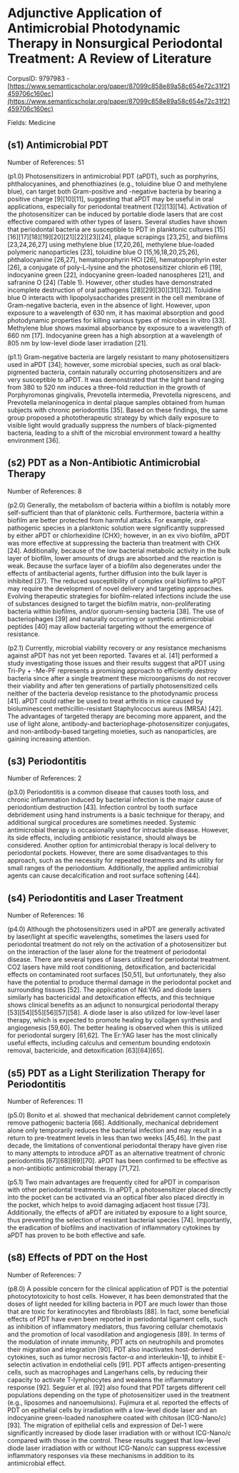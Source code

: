 # Adjunctive Application of Antimicrobial Photodynamic Therapy in Nonsurgical Periodontal Treatment: A Review of Literature

CorpusID: 9797983 - [https://www.semanticscholar.org/paper/87099c858e89a58c654e72c31f21459706c160ec](https://www.semanticscholar.org/paper/87099c858e89a58c654e72c31f21459706c160ec)

Fields: Medicine

## (s1) Antimicrobial PDT
Number of References: 51

(p1.0) Photosensitizers in antimicrobial PDT (aPDT), such as porphyrins, phthalocyanines, and phenothiazines (e.g., toluidine blue O and methylene blue), can target both Gram-positive and -negative bacteria by bearing a positive charge [9][10][11], suggesting that aPDT may be useful in oral applications, especially for periodontal treatment [12][13][14]. Activation of the photosensitizer can be induced by portable diode lasers that are cost effective compared with other types of lasers. Several studies have shown that periodontal bacteria are susceptible to PDT in planktonic cultures [15][16][17][18][19][20][21][22][23][24], plaque scrapings [23,25], and biofilms [23,24,26,27] using methylene blue [17,20,26], methylene blue-loaded polymeric nanoparticles [23], toluidine blue O [15,16,18,20,25,26], phthalocyanine [26,27], hematoporphyrin HCl [26], hematoporphyrin ester [26], a conjugate of poly-L-lysine and the photosensitizer chlorin e6 [19], indocyanine green [22], indocyanine green-loaded nanospheres [21], and safranine O [24] (Table 1). However, other studies have demonstrated incomplete destruction of oral pathogens [28][29][30][31][32]. Toluidine blue O interacts with lipopolysaccharides present in the cell membrane of Gram-negative bacteria, even in the absence of light. However, upon exposure to a wavelength of 630 nm, it has maximal absorption and good photodynamic properties for killing various types of microbes in vitro [33]. Methylene blue shows maximal absorbance by exposure to a wavelength of 660 nm [17]. Indocyanine green has a high absorption at a wavelength of 805 nm by low-level diode laser irradiation [21].

(p1.1) Gram-negative bacteria are largely resistant to many photosensitizers used in aPDT [34]; however, some microbial species, such as oral black-pigmented bacteria, contain naturally occurring photosensitizers and are very susceptible to aPDT. It was demonstrated that the light band ranging from 380 to 520 nm induces a three-fold reduction in the growth of Porphyromonas gingivalis, Prevotella intermedia, Prevotella nigrescens, and Prevotella melaninogenica in dental plaque samples obtained from human subjects with chronic periodontitis [35]. Based on these findings, the same group proposed a phototherapeutic strategy by which daily exposure to visible light would gradually suppress the numbers of black-pigmented bacteria, leading to a shift of the microbial environment toward a healthy environment [36].
## (s2) PDT as a Non-Antibiotic Antimicrobial Therapy
Number of References: 8

(p2.0) Generally, the metabolism of bacteria within a biofilm is notably more self-sufficient than that of planktonic cells. Furthermore, bacteria within a biofilm are better protected from harmful attacks. For example, oral-pathogenic species in a planktonic solution were significantly suppressed by either aPDT or chlorhexidine (CHX); however, in an ex vivo biofilm, aPDT was more effective at suppressing the bacteria than treatment with CHX [24]. Additionally, because of the low bacterial metabolic activity in the bulk layer of biofilm, lower amounts of drugs are absorbed and the reaction is weak. Because the surface layer of a biofilm also degenerates under the effects of antibacterial agents, further diffusion into the bulk layer is inhibited [37]. The reduced susceptibility of complex oral biofilms to aPDT may require the development of novel delivery and targeting approaches. Evolving therapeutic strategies for biofilm-related infections include the use of substances designed to target the biofilm matrix, non-proliferating bacteria within biofilms, and/or quorum-sensing bacteria [38]. The use of bacteriophages [39] and naturally occurring or synthetic antimicrobial peptides [40] may allow bacterial targeting without the emergence of resistance.

(p2.1) Currently, microbial viability recovery or any resistance mechanisms against aPDT has not yet been reported. Tavares et al. [41] performed a study investigating those issues and their results suggest that aPDT using Tri-Py + -Me-PF represents a promising approach to efficiently destroy bacteria since after a single treatment these microorganisms do not recover their viability and after ten generations of partially photosensitized cells neither of the bacteria develop resistance to the photodynamic process [41]. aPDT could rather be used to treat arthritis in mice caused by bioluminescent methicillin-resistant Staphylococcus aureus (MRSA) [42]. The advantages of targeted therapy are becoming more apparent, and the use of light alone, antibody-and bacteriophage-photosensitizer conjugates, and non-antibody-based targeting moieties, such as nanoparticles, are gaining increasing attention.
## (s3) Periodontitis
Number of References: 2

(p3.0) Periodontitis is a common disease that causes tooth loss, and chronic inflammation induced by bacterial infection is the major cause of periodontium destruction [43]. Infection control by tooth surface debridement using hand instruments is a basic technique for therapy, and additional surgical procedures are sometimes needed. Systemic antimicrobial therapy is occasionally used for intractable disease. However, its side effects, including antibiotic resistance, should always be considered. Another option for antimicrobial therapy is local delivery to periodontal pockets. However, there are some disadvantages to this approach, such as the necessity for repeated treatments and its utility for small ranges of the periodontium. Additionally, the applied antimicrobial agents can cause decalcification and root surface softening [44].
## (s4) Periodontitis and Laser Treatment
Number of References: 16

(p4.0) Although the photosensitizers used in aPDT are generally activated by laser/light at specific wavelengths, sometimes the lasers used for periodontal treatment do not rely on the activation of a photosensitizer but on the interaction of the laser alone for the treatment of periodontal disease. There are several types of lasers utilized for periodontal treatment. CO2 lasers have mild root conditioning, detoxification, and bactericidal effects on contaminated root surfaces [50,51], but unfortunately, they also have the potential to produce thermal damage in the periodontal pocket and surrounding tissues [52]. The application of Nd:YAG and diode lasers similarly has bactericidal and detoxification effects, and this technique shows clinical benefits as an adjunct to nonsurgical periodontal therapy [53][54][55][56][57][58]. A diode laser is also utilized for low-level laser therapy, which is expected to promote healing by collagen synthesis and angiogenesis [59,60]. The better healing is observed when this is utilized for periodontal surgery [61,62]. The Er:YAG laser has the most clinically useful effects, including calculus and cementum bounding endotoxin removal, bactericide, and detoxification [63][64][65].
## (s5) PDT as a Light Sterilization Therapy for Periodontitis
Number of References: 11

(p5.0) Bonito et al. showed that mechanical debridement cannot completely remove pathogenic bacteria [66]. Additionally, mechanical debridement alone only temporarily reduces the bacterial infection and may result in a return to pre-treatment levels in less than two weeks [45,46]. In the past decade, the limitations of conventional periodontal therapy have given rise to many attempts to introduce aPDT as an alternative treatment of chronic periodontitis [67][68][69][70]. aPDT has been confirmed to be effective as a non-antibiotic antimicrobial therapy [71,72].

(p5.1) Two main advantages are frequently cited for aPDT in comparison with other periodontal treatments. In aPDT, a photosensitizer placed directly into the pocket can be activated via an optical fiber also placed directly in the pocket, which helps to avoid damaging adjacent host tissue [73]. Additionally, the effects of aPDT are initiated by exposure to a light source, thus preventing the selection of resistant bacterial species [74]. Importantly, the eradication of biofilms and inactivation of inflammatory cytokines by aPDT has proven to be both effective and safe.
## (s8) Effects of PDT on the Host
Number of References: 7

(p8.0) A possible concern for the clinical application of PDT is the potential photocytotoxicity to host cells. However, it has been demonstrated that the doses of light needed for killing bacteria in PDT are much lower than those that are toxic for keratinocytes and fibroblasts [88]. In fact, some beneficial effects of PDT have even been reported in periodontal ligament cells, such as inhibition of inflammatory mediators, thus favoring cellular chemotaxis and the promotion of local vasodilation and angiogenesis [89]. In terms of the modulation of innate immunity, PDT acts on neutrophils and promotes their migration and integration [90]. PDT also inactivates host-derived cytokines, such as tumor necrosis factor-α and interleukin-1β, to inhibit E-selectin activation in endothelial cells [91]. PDT affects antigen-presenting cells, such as macrophages and Langerhans cells, by reducing their capacity to activate T-lymphocytes and weakens the inflammatory response [92]. Seguier et al. [92] also found that PDT targets different cell populations depending on the type of photosensitizer used in the treatment (e.g., liposomes and nanoemulsions). Fujimura et al. reported the effects of PDT on epithelial cells by irradiation with a low-level diode laser and an indocyanine green-loaded nanosphere coated with chitosan (ICG-Nano/c) [93]. The migration of epithelial cells and expression of Del-1 were significantly increased by diode laser irradiation with or without ICG-Nano/c compared with those in the control. These results suggest that low-level diode laser irradiation with or without ICG-Nano/c can suppress excessive inflammatory responses via these mechanisms in addition to its antimicrobial effect.
